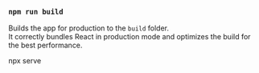 
### `npm run build`

Builds the app for production to the `build` folder.\
It correctly bundles React in production mode and optimizes the build for the best performance.


npx serve